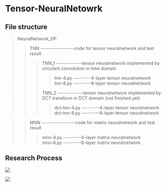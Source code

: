 # Tensor-NeuralNetowrk 

##  File structure
> NeuralNetwork_DP
>> TNN -----------------code for tensor neuralnetwork and test result
>>>  TNN_1 -------------tensor neuralnetwork implemented by circulant convolution in time domain
>>>> tnn-4.py  ---------4-layer tensor neuralnetwork <br>
>>>> tnn-8.py  ---------8-layer tensor neuralnetwork <br>

>>>  TNN_2 -------------tensor neuralnetwork implemented by DCT transform in DCT domain (not finished yet)
>>>> dct-tnn-4.py  ---------4-layer tensor neuralnetwork <br>
>>>> dct-tnn-8.py  ---------8-layer tensor neuralnetwork <br>

>> MNN -----------------code for matrix neuralnetwork and test result
>>>  mnn-4.py  ---------4-layer matrix neuralnetwork <br>
>>>  mnn-8.py  ---------8-layer matrix neuralnetwork <br>

##  Research Process
![](https://github.com/hust512/Homomorphic_CP_Tensor_Dcomposition/raw/master/Tensor_NeuralNetwork/ResearchProcess1.jpg)

![](https://github.com/hust512/Homomorphic_CP_Tensor_Dcomposition/raw/master/Tensor_NeuralNetwork/ResearchProcess2.jpg)

